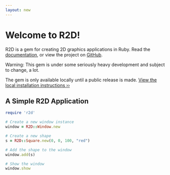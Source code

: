 ```yaml
---
layout: new
---
```


# Welcome to R2D!

R2D is a gem for creating 2D graphics applications in Ruby. Read the [documentation](/docs), or view the project on [GitHub](https://github.com/blacktm/r2d).

<span class="warning"></span> Warning: This gem is under some seriously heavy development and subject to change, a lot.

The gem is only available locally until a public release is made.
[View the local installation instructions ››](https://github.com/blacktm/r2d#installing)

## A Simple R2D Application

```ruby
require 'r2d'

# Create a new window instance
window = R2D::Window.new

# Create a new shape
s = R2D::Square.new(0, 0, 100, "red")

# Add the shape to the window
window.add(s)

# Show the window
window.show
```

<!--
Aenean lacinia bibendum nulla sed consectetur. Nulla vitae elit libero, a pharetra augue. Vivamus sagittis lacus vel augue laoreet rutrum faucibus dolor auctor. Cras mattis consectetur purus sit amet fermentum. Aenean eu leo quam. Pellentesque ornare sem lacinia quam venenatis vestibulum.

![Challenges](http://learnruby.s3.amazonaws.com/3_final.png)

Duis mollis, est non commodo luctus, nisi erat porttitor ligula, eget lacinia odio sem nec elit.

![Snake Project](http://learnruby.s3.amazonaws.com/4_final.png)

Vivamus sagittis lacus vel augue laoreet rutrum faucibus dolor auctor.

![Fishes Project](http://learnruby.s3.amazonaws.com/5_final.png)

Nullam id dolor id nibh ultricies vehicula ut id elit.

![Side-Scroller Project](http://learnruby.s3.amazonaws.com/6_final.png)

Maecenas faucibus mollis interdum.

# Parturient Tristique Egestas

Donec ullamcorper nulla non metus auctor fringilla. Etiam porta sem malesuada magna mollis euismod. Cum sociis natoque penatibus et magnis dis parturient montes, nascetur ridiculus mus. Maecenas sed diam eget risus varius blandit sit amet non magna. Lorem ipsum dolor sit amet, consectetur adipiscing elit.

<a name="faq"></a>
# FAQ

_Have a question? Contact me above!_

No questions yet.
-->


<!--
<a href="javascript:toggle('1');"></a>

<div id="1" style="display:none">
  <p></p>
</div>
-->
